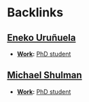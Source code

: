 
# Backlinks
## [Eneko Uruñuela](<Eneko Uruñuela.md>)
- **[Work](<Work.md>):** [PhD student](<PhD student.md>)

## [Michael Shulman](<Michael Shulman.md>)
- **[Work](<Work.md>):** [PhD student](<PhD student.md>)


